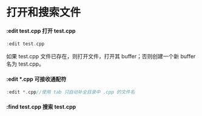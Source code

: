 # 打开和搜索文件

#### :edit test.cpp 打开 test.cpp

~~~C++
:edit test.cpp
~~~

如果 test.cpp 文件已存在，则打开文件，打开其 buffer；否则创建一个新 buffer 名为 test.cpp。

#### :edit *.cpp 可接收通配符

~~~C++
:edit *.cpp//使用 tab 只自动补全目录中 .cpp 的文件名
~~~

#### :find test.cpp 搜索 test.cpp



